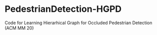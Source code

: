 # PedestrianDetection-HGPD
Code for Learning Hierarhical Graph for Occluded Pedestrian Detection (ACM MM 20)
